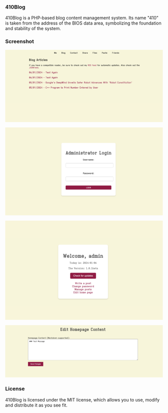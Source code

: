 ### 410Blog
410Blog is a PHP-based blog content management system. Its name "410" is taken from the address of the BIOS data area, symbolizing the foundation and stability of the system.



### Screenshot

![](https://raw.githubusercontent.com/w4r3s/images/main/uPic/hznuLD.png)

![](https://raw.githubusercontent.com/w4r3s/images/main/uPic/u4snMQ.png)

![](https://raw.githubusercontent.com/w4r3s/images/main/uPic/NkGaYm.png)

![](https://raw.githubusercontent.com/w4r3s/images/main/uPic/VL1DZz.png)





### License

410Blog is licensed under the MIT license, which allows you to use, modify and distribute it as you see fit.
